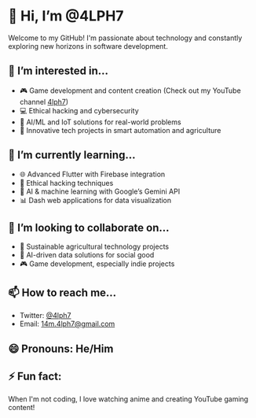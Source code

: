 # 👋 Hi, I’m @4LPH7

Welcome to my GitHub! I'm passionate about technology and constantly exploring new horizons in software development.

## 👀 I’m interested in...
- 🎮 Game development and content creation (Check out my YouTube channel [4lph7]([https://www.youtube.com/@4lph7-0]))
- 💻 Ethical hacking and cybersecurity
- 🤖 AI/ML and IoT solutions for real-world problems
- 🚀 Innovative tech projects in smart automation and agriculture

## 🌱 I’m currently learning...
- 🌐 Advanced Flutter with Firebase integration
- 🔐 Ethical hacking techniques
- 🧠 AI & machine learning with Google’s Gemini API
- 📊 Dash web applications for data visualization

## 💞️ I’m looking to collaborate on...
- 🌱 Sustainable agricultural technology projects
- 🤝 AI-driven data solutions for social good
- 🎮 Game development, especially indie projects

## 📫 How to reach me...
- Twitter: [@4lph7](https://twitter.com/4lph7)
- Email: [14m.4lph7@gmail.com](mailto:14m.4lph7@gmail.com)

## 😄 Pronouns: He/Him

## ⚡ Fun fact:
When I'm not coding, I love watching anime and creating YouTube gaming content!
